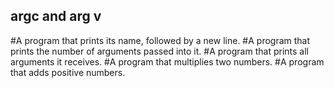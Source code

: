 ## argc and arg v
#A program that prints its name, followed by a new line.
#A program that prints the number of arguments passed into it.
#A program that prints all arguments it receives.
#A program that multiplies two numbers.
#A program that adds positive numbers.

